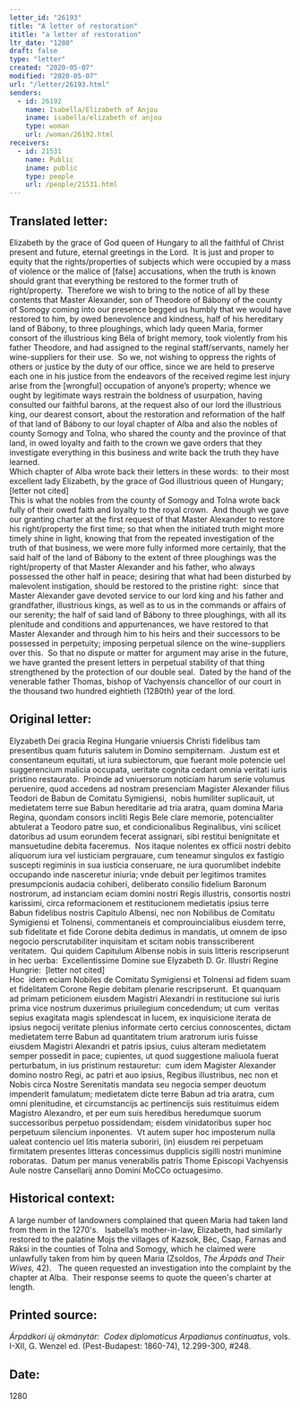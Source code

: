 ```yaml
---
letter_id: "26193"
title: "A letter of restoration"
ititle: "a letter of restoration"
ltr_date: "1280"
draft: false
type: "letter"
created: "2020-05-07"
modified: "2020-05-07"
url: "/letter/26193.html"
senders:
  - id: 26192
    name: Isabella/Elizabeth of Anjou
    iname: isabella/elizabeth of anjou
    type: woman
    url: /woman/26192.html
receivers:
  - id: 21531
    name: Public
    iname: public
    type: people
    url: /people/21531.html
---
```

<h2> Translated letter:</h2><p>Elizabeth by the grace of God queen of Hungary to all the faithful of Christ present and future, eternal greetings in the Lord.&nbsp; It is just and proper to equity that the rights/properties of subjects which were occupied by a mass of violence or the malice of [false] accusations, when the truth is known should grant that everything be restored to the former truth of right/property.&nbsp; Therefore we wish to bring to the notice of all by these contents that Master Alexander, son of Theodore of Bábony of the county of Somogy coming into our presence begged us humbly that we would have restored to him, by owed benevolence and kindness, half of his hereditary land of Bábony, to three ploughings, which lady queen Maria, former consort of the illustrious king Béla of bright memory, took violently from his father Theodore, and had assigned to the reginal staff/servants, namely her wine-suppliers for their use.&nbsp; So we, not wishing to oppress the rights of others or justice by the duty of our office, since we are held to preserve each one in his justice from the endeavors of the received regime lest injury arise from the [wrongful] occupation of anyone’s property; whence we ought by legitimate ways restrain the boldness of usurpation, having consulted our faithful barons, at the request also of our lord the illustrious king, our dearest consort, about the restoration and reformation of the half of that land of Bábony to our loyal chapter of Alba and also the nobles of county Somogy and Tolna, who shared the county and the province of that land, in owed loyalty and faith to the crown we gave orders that they investigate everything in this business and write back the truth they have learned.&nbsp; <br>Which chapter of Alba wrote back their letters in these words:&nbsp; to their most excellent lady Elizabeth, by the grace of God illustrious queen of Hungary; [letter not cited]<br>This is what the nobles from the county of Somogy and Tolna wrote back fully of their owed faith and loyalty to the royal crown.&nbsp; And though we gave our granting charter at the first request of that Master Alexander to restore his right/property the first time; so that when the initiated truth might more timely shine in light, knowing that from the repeated investigation of the truth of that business, we were more fully informed more certainly, that the said half of the land of Bábony to the extent of three ploughings was the right/property of that Master Alexander and his father, who always possessed the other half in peace; desiring that what had been disturbed by malevolent instigation, should be restored to the pristine right:&nbsp; since that Master Alexander gave devoted service to our lord king and his father and grandfather, illustrious kings, as well as to us in the commands or affairs of our serenity; the half of said land of Bábony to three ploughings, with all its plenitude and conditions and appurtenances, we have restored to that Master Alexander and through him to his heirs and their successors to be possessed in perpetuity; imposing perpetual silence on the wine-suppliers over this.&nbsp; So that no dispute or matter for argument may arise in the future, we have granted the present letters in perpetual stability of that thing strengthened by the protection of our double seal.&nbsp; Dated by the hand of the venerable father Thomas, bishop of Vachyensis chancellor of our court in the thousand two hundred eightieth (1280th) year of the lord.</p><p></p><p></p><h2 class="mt-4"> Original letter:</h2><p>Elyzabeth Dei gracia Regina Hungarie vniuersis Christi fidelibus tam presentibus quam futuris salutem in Domino sempiternam.&nbsp; Justum est et consentaneum equitati, ut iura subiectorum, que fuerant mole potencie uel suggerencium malicia occupata, ueritate cognita cedant omnia veritati iuris pristino restaurato.&nbsp; Proinde ad vniuersorum noticiam harum serie volumus peruenire, quod accedens ad nostram presenciam Magister Alexander filius Teodori de Babun de Comitatu Symigiensi,&nbsp; nobis humiliter suplicauit, ut medietatem terre sue Babun hereditarie ad tria aratra, quam domina Maria Regina, quondam consors incliti Regis Bele clare memorie, potencialiter abtulerat a Teodoro patre suo, et condicionalibus Reginalibus, vini scilicet datoribus ad usum eorundem fecerat assignari, sibi restitui benignitate et mansuetudine debita faceremus.&nbsp; Nos itaque nolentes ex officii nostri debito aliquorum iura vel iusticiam pergrauare, cum teneamur singulos ex fastigio suscepti regiminis in sua iusticia conseruare, ne iura quorumlibet indebite occupando inde nasceretur iniuria; vnde debuit per legitimos tramites presumpcionis audacia cohiberi, deliberato consilio fidelium Baronum nostrorum, ad instanciam eciam domini nostri Regis illustris, consortis nostri karissimi, circa reformacionem et restitucionem medietatis ipsius terre Babun fidelibus nostris Capitulo Albensi, nec non Nobilibus de Comitatu Symigiensi et Tolnensi, commentaneis et comprouincialibus eiusdem terre, sub fidelitate et fide Corone debita dedimus in mandatis, ut omnem de ipso negocio perscrutabiliter inquisitam et scitam nobis transscriberent veritatem.&nbsp; Qui quidem Capitulum Albense nobis in suis litteris rescripserunt in hec uerba:&nbsp;&nbsp;Excellentissime Domine sue Elyzabeth D. Gr. Illustri Regine Hungrie:&nbsp; [letter not cited]<br>Hoc&nbsp; idem eciam Nobiles de Comitatu Symigiensi et Tolnensi ad fidem suam et fidelitatem Corone Regie debitam plenarie rescripserunt.&nbsp; Et quanquam ad primam peticionem eiusdem Magistri Alexandri in restitucione sui iuris prima vice nostrum duxerimus priuilegium concedendum; ut cum&nbsp; veritas sepius exagitata magis splendescat in lucem, ex inquisicione iterata de ipsius negocij veritate plenius informate certo cercius connoscentes, dictam medietatem terre Babun ad quantitatem trium aratrorum iuris fuisse eiusdem Magistri Alexandri et patris ipsius, cuius alteram medietatem semper possedit in pace; cupientes, ut quod suggestione maliuola fuerat perturbatum, in ius pristinum restauretur:&nbsp; cum idem Magister Alexander domino nostro Regi, ac patri et auo ipsius, Regibus illustribus, nec non et Nobis circa Nostre Serenitatis mandata seu negocia semper deuotum impenderit famulatum; medietatem dicte terre Babun ad tria aratra, cum&nbsp; omni plenitudine, et circumstancijs ac pertinencijs suis restituimus eidem Magistro Alexandro, et per eum suis heredibus heredumque suorum successoribus perpetuo possidendam; eisdem vinidatoribus super hoc perpetuum silencium inponentes.&nbsp; Vt autem super hoc imposterum nulla ualeat contencio uel litis materia suboriri, (in) eiusdem rei perpetuam firmitatem presentes litteras concessimus dupplicis sigilli nostri munimine roboratas.&nbsp; Datum per manus venerabilis patris Thome Episcopi Vachyensis Aule nostre Cansellarij anno Domini MoCCo octuagesimo.</p><h2 class="mt-4"> Historical context:</h2><p>A large number of landowners complained that queen Maria had taken land from them in the 1270's.&nbsp;&nbsp; Isabella’s mother-in-law, Elizabeth, had similarly restored&nbsp;to the palatine Mojs the villages of Kazsok, Béc, Csap, Farnas and Ráksi in the counties of Tolna and Somogy, which he claimed were unlawfully taken from him by queen Maria (Zsoldos,&nbsp;<i>The Árpáds and Their Wives,&nbsp;</i>42).&nbsp; &nbsp;The queen requested an investigation into the complaint by the chapter at Alba.&nbsp; Their response seems to quote the queen's charter at length.</p><h2 class="mt-4"> Printed source:</h2><p><i>Árpádkori új okmánytár:&nbsp; Codex diplomaticus Arpadianus continuatus</i>, vols. I-XII, G. Wenzel ed. (Pest-Budapest: 1860-74),&nbsp;12.299-300, #248.</p><h2 class="mt-4"> Date:</h2>1280